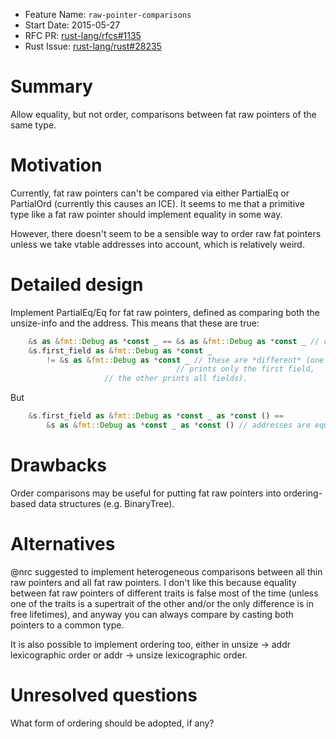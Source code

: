 - Feature Name: `raw-pointer-comparisons`
- Start Date: 2015-05-27
- RFC PR: [rust-lang/rfcs#1135](https://github.com/rust-lang/rfcs/pull/1135)
- Rust Issue: [rust-lang/rust#28235](https://github.com/rust-lang/rust/issues/28236)

# Summary

Allow equality, but not order, comparisons between fat raw pointers
of the same type.

# Motivation

Currently, fat raw pointers can't be compared via either PartialEq or
PartialOrd (currently this causes an ICE). It seems to me that a primitive
type like a fat raw pointer should implement equality in some way.

However, there doesn't seem to be a sensible way to order raw fat pointers
unless we take vtable addresses into account, which is relatively weird.

# Detailed design

Implement PartialEq/Eq for fat raw pointers, defined as comparing both the
unsize-info and the address. This means that these are true:

```Rust
    &s as &fmt::Debug as *const _ == &s as &fmt::Debug as *const _ // of course
    &s.first_field as &fmt::Debug as *const _
        != &s as &fmt::Debug as *const _ // these are *different* (one
	                                 // prints only the first field,
					 // the other prints all fields).
```

But
```Rust
    &s.first_field as &fmt::Debug as *const _ as *const () ==
        &s as &fmt::Debug as *const _ as *const () // addresses are equal
```

# Drawbacks

Order comparisons may be useful for putting fat raw pointers into
ordering-based data structures (e.g. BinaryTree).

# Alternatives

@nrc suggested to implement heterogeneous comparisons between all thin
raw pointers and all fat raw pointers. I don't like this because equality
between fat raw pointers of different traits is false most of the
time (unless one of the traits is a supertrait of the other and/or the
only difference is in free lifetimes), and anyway you can always compare
by casting both pointers to a common type.

It is also possible to implement ordering too, either in unsize -> addr
lexicographic order or addr -> unsize lexicographic order.

# Unresolved questions

What form of ordering should be adopted, if any?


